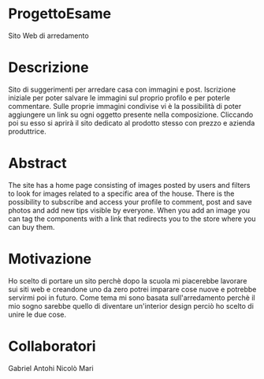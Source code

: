 # ProgettoEsame
Sito Web di arredamento

# Descrizione
Sito di suggerimenti per arredare casa con immagini e post. Iscrizione iniziale per poter salvare le immagini sul proprio profilo e per poterle commentare. Sulle proprie immagini condivise vi è la possibilità di poter aggiungere un link su ogni oggetto presente nella composizione. Cliccando poi su esso si aprirà il sito dedicato al prodotto stesso con prezzo e azienda produttrice.

# Abstract
The site has a home page consisting of images posted by users and filters to look for images related to a specific area of the house. There is the possibility to subscribe and access your profile to comment, post and save photos and add new tips visible by everyone. When you add an image you can tag the components with a link that redirects you to the store where you can buy them.

# Motivazione
Ho scelto di portare un sito perchè dopo la scuola mi piacerebbe lavorare sui siti web e creandone uno da zero potrei imparare cose nuove e potrebbe servirmi poi in futuro. Come tema mi sono basata sull'arredamento perchè il mio sogno sarebbe quello di diventare un'interior design perciò ho scelto di unire le due cose.

# Collaboratori
Gabriel Antohi
Nicolò Mari

